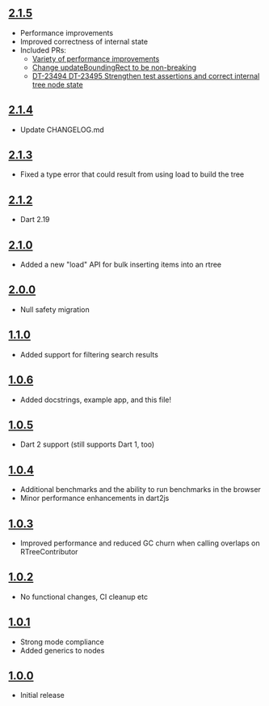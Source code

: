 ## [2.1.5](https://github.com/Workiva/r_tree/compare/2.1.4...2.1.5)

- Performance improvements
- Improved correctness of internal state
- Included PRs:
  - [Variety of performance improvements](https://github.com/Workiva/r_tree/pull/58)
  - [Change updateBoundingRect to be non-breaking](https://github.com/Workiva/r_tree/pull/66)
  - [DT-23494 DT-23495 Strengthen test assertions and correct internal tree node state](https://github.com/Workiva/r_tree/pull/67)
  
## [2.1.4](https://github.com/Workiva/r_tree/compare/2.1.3...2.1.4)

- Update CHANGELOG.md

## [2.1.3](https://github.com/Workiva/r_tree/compare/2.1.2...2.1.3)

- Fixed a type error that could result from using load to build the tree

## [2.1.2](https://github.com/Workiva/r_tree/compare/2.1.0...2.1.2)

- Dart 2.19
  
## [2.1.0](https://github.com/Workiva/r_tree/compare/2.0.0...2.1.0)

- Added a new "load" API for bulk inserting items into an rtree
  
## [2.0.0](https://github.com/Workiva/r_tree/compare/1.1.0...2.0.0)

- Null safety migration

## [1.1.0](https://github.com/Workiva/r_tree/compare/1.0.6...1.1.0)

- Added support for filtering search results

## [1.0.6](https://github.com/Workiva/r_tree/compare/1.0.5...1.0.6)

- Added docstrings, example app, and this file!

## [1.0.5](https://github.com/Workiva/r_tree/compare/1.0.4...1.0.5)

- Dart 2 support (still supports Dart 1, too)

## [1.0.4](https://github.com/Workiva/r_tree/compare/1.0.3...1.0.4)

- Additional benchmarks and the ability to run benchmarks in the browser
- Minor performance enhancements in dart2js

## [1.0.3](https://github.com/Workiva/r_tree/compare/1.0.2...1.0.3)

- Improved performance and reduced GC churn when calling overlaps on RTreeContributor

## [1.0.2](https://github.com/Workiva/r_tree/compare/1.0.1...1.0.2)

- No functional changes, CI cleanup etc

## [1.0.1](https://github.com/Workiva/r_tree/compare/1.0.0...1.0.1)

- Strong mode compliance
- Added generics to nodes

## [1.0.0](https://github.com/Workiva/r_tree/tree/1.0.0)

- Initial release
